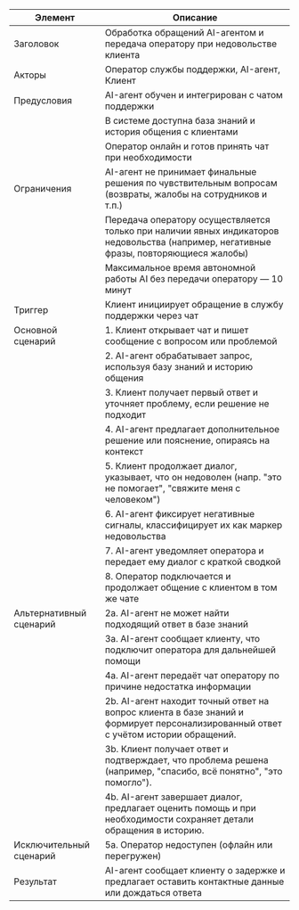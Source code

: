 
|Элемент|Описание|
|---|---|
|Заголовок|Обработка обращений AI-агентом и передача оператору при недовольстве клиента|
|Акторы|Оператор службы поддержки, AI-агент, Клиент|
|Предусловия|AI-агент обучен и интегрирован с чатом поддержки|
| |В системе доступна база знаний и история общения с клиентами|
||Оператор онлайн и готов принять чат при необходимости||
|Ограничения|AI-агент не принимает финальные решения по чувствительным вопросам (возвраты, жалобы на сотрудников и т.п.)|
| |Передача оператору осуществляется только при наличии явных индикаторов недовольства (например, негативные фразы, повторяющиеся жалобы)|
| |Максимальное время автономной работы AI без передачи оператору — 10 минут|
|Триггер|Клиент инициирует обращение в службу поддержки через чат|
|Основной сценарий|1. Клиент открывает чат и пишет сообщение с вопросом или проблемой|
| |2. AI-агент обрабатывает запрос, используя базу знаний и историю общения|
| |3. Клиент получает первый ответ и уточняет проблему, если решение не подходит|
| |4. AI-агент предлагает дополнительное решение или пояснение, опираясь на контекст|
| |5. Клиент продолжает диалог, указывает, что он недоволен (напр. "это не помогает", "свяжите меня с человеком")|
| |6. AI-агент фиксирует негативные сигналы, классифицирует их как маркер недовольства|
| |7. AI-агент уведомляет оператора и передает ему диалог с краткой сводкой|
| |8. Оператор подключается и продолжает общение с клиентом в том же чате|
|Альтернативный сценарий|2а. AI-агент не может найти подходящий ответ в базе знаний|
| |3а. AI-агент сообщает клиенту, что подключит оператора для дальнейшей помощи|
| |4а. AI-агент передаёт чат оператору по причине недостатка информации|
| |2b. AI-агент находит точный ответ на вопрос клиента в базе знаний и формирует персонализированный ответ с учётом истории обращений.|
| |3b. Клиент получает ответ и подтверждает, что проблема решена (например, "спасибо, всё понятно", "это помогло").|
| |4b. AI-агент завершает диалог, предлагает оценить помощь и при необходимости сохраняет детали обращения в историю.|
|Исключительный сценарий|5а. Оператор недоступен (офлайн или перегружен)|
|Результат|AI-агент сообщает клиенту о задержке и предлагает оставить контактные данные или дождаться ответа|
